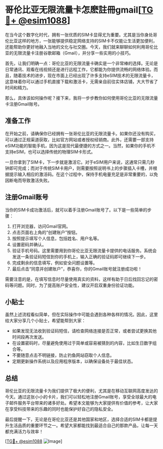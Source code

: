 # 哥伦比亚无限流量卡怎麽註冊gmail[[TG💪+ @esim1088](https://t.me/s/esim1088)]

在当今这个数字化时代，拥有一张优质的SIM卡显得尤为重要。尤其是当你身处哥伦比亚这样的地方，一张能够提供稳定网络支持的SIM卡不仅能让生活更加便利，还能帮助你更好地融入当地的文化与社交圈。今天，我们就来聊聊如何利用哥伦比亚的无限流量卡注册谷歌邮箱（Gmail），并分享一些实用的小技巧。

首先，让我们明确一点：哥伦比亚的无限流量卡确实是一个非常棒的选择。无论是日常通讯、观看在线视频还是进行远程工作，它都能为你提供流畅的网络体验。而且，随着技术的进步，现在市面上已经出现了许多支持eSIM技术的无限流量卡，这意味着你可以通过手机直接下载和激活卡，无需亲自前往实体店铺，大大节省了时间和精力。

那么，具体该如何操作呢？接下来，我将一步步教你如何使用哥伦比亚的无限流量卡注册Gmail账号。

## 准备工作

在开始之前，请确保你已经拥有一张哥伦比亚的无限流量卡。如果你还没有购买，可以通过正规渠道获取，比如官方网站或者授权经销商。此外，还需要一部支持eSIM功能的智能手机，因为这是现代最便捷的方式之一。当然，如果你的手机不支持eSIM，也可以选择传统的物理SIM卡形式。

一旦你拿到了SIM卡，下一步就是激活它。对于eSIM用户来说，这通常只需几秒钟即可完成；而对于传统SIM卡用户，则需要按照说明书上的步骤插入卡槽，并根据提示输入相应的激活码。在这个过程中，保持手机电量充足是非常重要的，以免因断电而导致激活失败。

## 注册Gmail账号

当你的SIM卡成功激活后，就可以着手注册Gmail账号了。以下是一些简单的步骤：

1. 打开浏览器，访问Gmail官网。
2. 点击页面右上角的“创建账户”按钮。
3. 按照提示填写个人信息，包括姓名、用户名等。
4. 设置密码并确认。
5. 验证手机号码。这里需要用到你哥伦比亚无限流量卡提供的电话服务。系统会发送一条验证码短信到你的手机上，输入正确的验证码即可继续下一步。
6. 完成剩余的信息填写，例如安全问题设置等。
7. 最后点击“同意并创建账户”，恭喜你，你的Gmail账号就注册成功啦！

需要注意的是，在填写信息时尽量使用真实的资料，这样有助于日后找回忘记的密码等问题。同时，为了提高账户安全性，建议开启双重身份验证功能。

## 小贴士

虽然上述流程看似简单，但在实际操作中可能会遇到各种各样的情况。因此，这里给大家分享几个小贴士，希望能帮到大家：

- 如果发现无法收到验证码短信，请检查网络连接是否正常，或者尝试更换其他时间段再次发送。
- 在设置密码时，尽量避免使用过于简单或容易被猜到的内容，比如生日数字组合等。
- 不要随意点击不明链接，防止钓鱼网站窃取个人信息。
- 定期更新操作系统以及应用程序版本，以确保设备处于最佳状态。

## 总结

哥伦比亚的无限流量卡为我们提供了极大的便利，尤其是在移动互联网高度发达的今天。通过这张小小的卡片，我们可以轻松地注册Gmail账号，享受全球最大的电子邮件服务平台带来的诸多好处。希望本文能够为大家提供有价值的参考，让大家在享受科技带来的乐趣的同时也能保护好自己的隐私安全。

最后提醒一下，无论是在哥伦比亚还是其他国家和地区，选择合适的SIM卡都是提升生活品质的重要环节之一。希望大家都能找到最适合自己的那款产品，让每一天都充满活力与效率！

[[TG💪+ @esim1088](https://t.me/s/esim1088) ![Image](https://i.postimg.cc/4NQfJmqS/Snipaste-2025-05-13-00-14-12.png)]